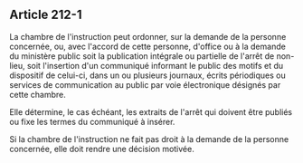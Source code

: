 Article 212-1
----
La chambre de l'instruction peut ordonner, sur la demande de la personne
concernée, ou, avec l'accord de cette personne, d'office ou à la demande du
ministère public soit la publication intégrale ou partielle de l'arrêt de non-
lieu, soit l'insertion d'un communiqué informant le public des motifs et du
dispositif de celui-ci, dans un ou plusieurs journaux, écrits périodiques ou
services de communication au public par voie électronique désignés par cette
chambre.

Elle détermine, le cas échéant, les extraits de l'arrêt qui doivent être publiés
ou fixe les termes du communiqué à insérer.

Si la chambre de l'instruction ne fait pas droit à la demande de la personne
concernée, elle doit rendre une décision motivée.
